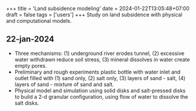 +++
title = 'Land subsidence modeling'
date = 2024-01-22T13:05:48+07:00
draft = false
tags = ['users']
+++
Study on land subsidence with physical and computational models.
<!--more-->


## 22-jan-2024
+ Three mechanisms: (1) underground river erodes tunnel, (2) excessive water withdrawn reduce soil stress, (3) mineral dissolves in water create empty pores.
+ Preliminary and rough experiments plastic bottle with water inlet and outlet filled with (1) sand only, (2) salt only, (3) layers of sand - salt, (4) layers of sand - mixture of sand and salt.
+ Physical model and simulation using solid disks and salt-pressed disks to build a 2-d granular configuration, using flow of water to dissolve the salt disks.